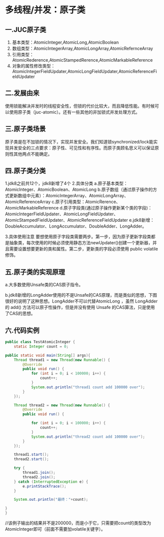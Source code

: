 # 多线程/并发：原子类

## 一.JUC原子类

1. 基本类型：AtomicInteger,AtomicLong,AtomicBoolean
2. 数组类型：AtomicIntegerArray,AtomicLongArray,AtomicRefernceArray
3. 引用类型：AtomicRederence,AtomicStampedRerence,AtomicMarkableReference
4. 对象的属性修改类型：AtomicIntegerFieldUpdater,AtomicLongFieldUpdater,AtomicReferenceFieldUpdater

## 二.发展由来

使用锁能解决并发时的线程安全性，但锁的代价比较大，而且降低性能。有时候可以使用原子类（juc-atomic）。还有一些其他的非加锁式并发处理方式。

## 三.原子类场景

原子类是在不加锁的情况下，实现并发安全。我们知道锁synchronized/lock能实现并发安全的三点要求：原子性、可见性和有序性。而原子类顾名思义可以保证原则性其他两点不能确定。

## 四.原子类分类



 1.jdk8之前共12个，jdk8新增了4个 2.具体分类 a.原子基本类型：AtomicInteger、AtomicBoolean、AtomicLong b.原子数组（通过原子操作的方式更新数组中元素）：AtomicIntegerArray、AtomicLongArray、AtomicReferenceArray c.原子引用类型：AtomicRerence、AtomicMarkableReference d.原子字段类(通过原子操作更新某个类的字段)：AtomicIntegerFieldUpdater、AtomicLongFieldUpdater、AtomicStampedFieldUpdater、AtomicReferenceFieldUpdater e.jdk8新增：DoubleAccumulator、LongAccumulator、DoubleAdder、LongAdder。

3.具体使用注意
 要想使用原子字段类需要两步。第一步，因为原子更新字段类都是抽象类，每次使用的时候必须使用静态方法newUpdater()创建一个更新器，并且需要设置想要更新的类和属性。第二步，更新类的字段必须使用 public volatile 修饰。

## 五.原子类的实现原理

a.大多数使用Unsafe类的CAS原子指令。

b.jdk8新增的LongAdder使用的不是Unsafe的CAS原理，而是类似的思想，下图很好的说明了这种思想。LongAdder不可以代替AtomicLong  ，虽然 LongAdder 的 add() 方法可以原子性操作，但是并没有使用 Unsafe 的CAS算法，只是使用了CAS的思想。

## 六.代码实例

```java
public class TestAtomicInteger {
    static Integer count = 0;

public static void main(String[] args){
    Thread thread1 = new Thread(new Runnable() {
        @Override
        public void run() {
            for (int i = 0; i < 100000; i++) {
                count++;
            }
            System.out.println("thread1 count add 100000 over");
        }
    });

    Thread thread2 = new Thread(new Runnable() {
        @Override
        public void run() {

            for (int i = 0; i < 100000; i++) {
                count++;
            }
            System.out.println("thread2 count add 100000 over");
        }
    });

    thread1.start();
    thread2.start();

    try {
        thread1.join();
        thread2.join();
    } catch (InterruptedException e) {
        e.printStackTrace();
    }

    System.out.println("最终："+count);

}
}
```

//该例子输出的结果并不是200000，而是小于它，只需要把count的类型改为AtomicInteger即可（前面不需要加volatile关键字）。